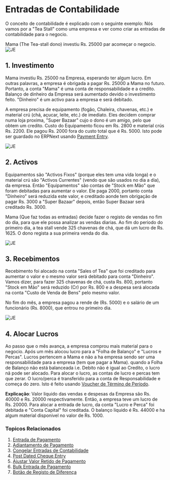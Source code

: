 <!-- add-breadcrumbs -->
# Entradas de Contabilidade

O conceito de contabilidade é explicado com o seguinte exemplo: Nós vamos por a 
"Tea Stall" como uma empresa e ver como criar as entradas de contabilidade para o negocio.

Mama (The Tea-stall dono) investiu Rs. 25000 par acomeçar o negocio.
![JE](/docs/assets/img/accounts/je-1.png)

## 1. Investimento
Mama investiu Rs. 25000 na Empresa, esperando ter algum lucro. Em outras palavras,
a empresa é obrigada a pagar Rs. 25000 a Mama no futuro. Portanto, a conta
"Mama" é uma conta de responsabilidade e a credito. Balanço de dinheiro da Empresa será
aumentado devido o investimento feito. "Dinheiro" é um activo para a empresa e será debitado.

  A empresa precisa de equipamento (fogão, Chaleira, chavenas, etc.) e material crú (chá, açucar, leite, etc.) de imediato. Eles decidem comprar numa loja proxima, "Super Bazaar" cujo o dono é um amigo, pelo que obtem um credito. Custo do Equipamento ficou em Rs. 2800 e material crús Rs. 2200. Ele pagou Rs. 2000 fora do custo total que é Rs. 5000. Isto pode ser guardado no ERPNext usando [Payment Entry](/docs/user/manual/pt/contabilidade/entrada-pagamento).

![JE](/docs/assets/img/accounts/je-2.png)

## 2. Activos
Equipamentos são "Activos Fixos" (porque eles tem uma vida longa) e o material crú são "Activos Currentes" (vendo que são usados no dia a dia), 
da empresa. Então "Equipamentos" são contas de "Stock em Mão" que foram debitadas para aumentar o valor. Ele paga 2000, portanto conta "Dinheiro" será reduzida este valor,
e creditado aonde tem obrigação de pagar Rs. 3000 a "Super
Bazaar" depois, então Super Bazaar será creditado Rs. 3000.

  Mama (Que faz todas as entradas) decide fazer o registo de vendas no fim do dia, para que ele possa analizar as vendas diarias. Ao fim do periodo do primeiro dia, a tea stall vende 325 chavenas de chá, que dá um lucro de Rs. 1625. O dono regista a sua primeira venda do dia.

![JE](/docs/assets/img/accounts/si-1.png)

## 3. Recebimentos
Recebimento foi alocado na conta "Sales of Tea" que foi creditado para aumentar
o valor e o mesmo valor será debitado para conta "Dinheiro". Vamos dizer, para fazer 325 chavenas de chá,
custa Rs. 800, portanto "Stock em Mão" será reduzido (Cr) por Rs. 800 e a despesa será alocada na conta "Custo de Venda de Bens" pelo mesmo valor.

No fim do mês, a empresa pagou a rende de (Rs. 5000) e
o salário de um funcionário (Rs. 8000), que entrou no primeiro dia.

![JE](/docs/assets/img/accounts/je-3.png)

## 4. Alocar Lucros

Ao passo que o mês avança, a empresa comprou mais material para o negocio.
Após um mẽs alocou lucro para a "Folha de Balanço" e "Lucros e Percas". Lucros pertencem a Mama e não a ha empresa sendo 
ser uma responsabilidade para a empresa (tem que pagar a Mama). quando a Folha de Balanço não está balanceada
i.e. Debito não é igual ao Credito, o lucro nã pode ser alocado. Para alocar o lucro, as contas de lucro e percas tem que zerar. O lucro/perca é transferido para a conta de Responsabilidade e começa do zero. Isto é feito usando [Voucher de Término de Período](/docs/user/manual/pt/contabilidade/voucher-termino-periodo).

**Explicação**: Valor liquido das vendas e despesas da Empresa são Rs. 40000 e Rs. 20000
respectivamente. Então, a empresa teve um lucro de Rs. 20000. Para alocar a entrada de lucro,
da conta "Lucro e Perca" foi debitada e "Conta Capital" foi creditada. O balanço liquido é Rs. 44000 e ha algum material
disponivel no valor de Rs. 1000.

### Topicos Relacionados
1. [Entrada de Pagamento](/docs/user/manual/pt/contabilidade/entrada-pagamento)
1. [Adiantamento de Pagamento](/docs/user/manual/pt/contabilidade/adiantamento-pagamento)
1. [Congelar Entradas de Contabilidade](/docs/user/manual/pt/contabilidade/articles/freeze-accounting-entries)
1. [Post Dated Cheque Entry](/docs/user/manual/pt/contabilidade/articles/post-dated-cheque-entry)
1. [Ajustar Valor Retido de Pagamento](/docs/user/manual/pt/contabilidade/articles/adjust-withhold-amount-payment-entry)
1. [Bulk Entrada de Pagamento](/docs/user/manual/pt/contabilidade/articles/bulk-payment-entry)
1. [Botão de Registo de Diferença](/docs/user/manual/pt/contabilidade/articles/difference-entry-button)
